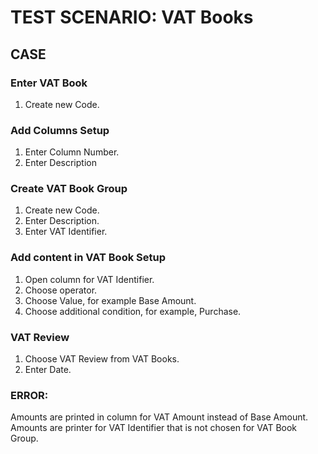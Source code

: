 # TEST SCENARIO: VAT Books

## CASE

### Enter VAT Book

1. Create new Code.

### Add Columns Setup

1. Enter Column Number.
2. Enter Description

### Create VAT Book Group

1. Create new Code.
2. Enter Description.
3. Enter VAT Identifier.

### Add content in VAT Book Setup

1. Open column for VAT Identifier.
2. Choose operator.
3. Choose Value, for example Base Amount.
4. Choose additional condition, for example, Purchase.

### VAT Review

1. Choose VAT Review from VAT Books.
2. Enter Date.

### ERROR:

Amounts are printed in column for VAT Amount instead of Base Amount.
Amounts are printer for VAT Identifier that is not chosen for VAT Book Group.